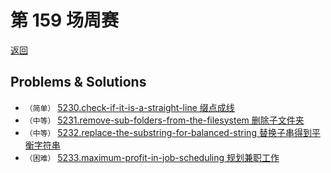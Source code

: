 # 第 159 场周赛
[返回](../../README.md)

## Problems & Solutions
* `（简单）`  [5230.check-if-it-is-a-straight-line 缀点成线](./problems/5230.check-if-it-is-a-straight-line/README.md)
* `（中等）`  [5231.remove-sub-folders-from-the-filesystem 删除子文件夹](./problems/5231.remove-sub-folders-from-the-filesystem/README.md) 
* `（中等）`  [5232.replace-the-substring-for-balanced-string 替换子串得到平衡字符串](./problems/5232.replace-the-substring-for-balanced-string/README.md) 
* `（困难）`  [5233.maximum-profit-in-job-scheduling 规划兼职工作](./problems/5233.maximum-profit-in-job-scheduling/README.md)
